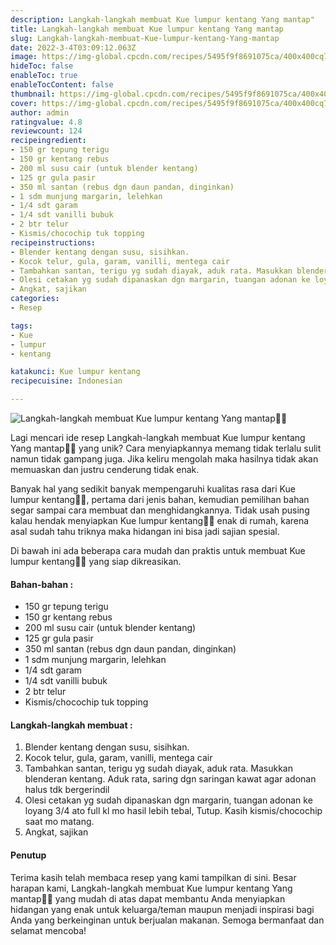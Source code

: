```yaml
---
description: Langkah-langkah membuat Kue lumpur kentang Yang mantap"
title: Langkah-langkah membuat Kue lumpur kentang Yang mantap
slug: Langkah-langkah-membuat-Kue-lumpur-kentang-Yang-mantap
date: 2022-3-4T03:09:12.063Z
image: https://img-global.cpcdn.com/recipes/5495f9f8691075ca/400x400cq70/photo.jpg
hideToc: false
enableToc: true
enableTocContent: false
thumbnail: https://img-global.cpcdn.com/recipes/5495f9f8691075ca/400x400cq70/photo.jpg
cover: https://img-global.cpcdn.com/recipes/5495f9f8691075ca/400x400cq70/photo.jpg
author: admin
ratingvalue: 4.8
reviewcount: 124
recipeingredient:
- 150 gr tepung terigu
- 150 gr kentang rebus
- 200 ml susu cair (untuk blender kentang)
- 125 gr gula pasir
- 350 ml santan (rebus dgn daun pandan, dinginkan)
- 1 sdm munjung margarin, lelehkan
- 1/4 sdt garam
- 1/4 sdt vanilli bubuk
- 2 btr telur
- Kismis/chocochip tuk topping
recipeinstructions:
- Blender kentang dengan susu, sisihkan.
- Kocok telur, gula, garam, vanilli, mentega cair
- Tambahkan santan, terigu yg sudah diayak, aduk rata. Masukkan blenderan kentang. Aduk rata, saring dgn saringan kawat agar adonan halus tdk bergerindil
- Olesi cetakan yg sudah dipanaskan dgn margarin, tuangan adonan ke loyang 3/4 ato full kl mo hasil lebih tebal, Tutup. Kasih kismis/chocochip saat mo matang.
- Angkat, sajikan
categories:
- Resep

tags:
- Kue
- lumpur
- kentang

katakunci: Kue lumpur kentang
recipecuisine: Indonesian

---
```


![Langkah-langkah membuat Kue lumpur kentang Yang mantap👩‍🍳](https://img-global.cpcdn.com/recipes/5495f9f8691075ca/400x400cq70/photo.jpg)

Lagi mencari ide resep Langkah-langkah membuat Kue lumpur kentang Yang mantap👩‍🍳 yang unik? Cara menyiapkannya memang tidak terlalu sulit namun tidak gampang juga. Jika keliru mengolah maka hasilnya tidak akan memuaskan dan justru cenderung tidak enak.

Banyak hal yang sedikit banyak mempengaruhi kualitas rasa dari Kue lumpur kentang👩‍🍳, pertama dari jenis bahan, kemudian pemilihan bahan segar sampai cara membuat dan menghidangkannya. Tidak usah pusing kalau hendak menyiapkan Kue lumpur kentang👩‍🍳 enak di rumah, karena asal sudah tahu triknya maka hidangan ini bisa jadi sajian spesial.

Di bawah ini ada beberapa cara mudah dan praktis untuk membuat Kue lumpur kentang👩‍🍳 yang siap dikreasikan.

<!--inarticleads1-->

#### Bahan-bahan :

- 150 gr tepung terigu
- 150 gr kentang rebus
- 200 ml susu cair (untuk blender kentang)
- 125 gr gula pasir
- 350 ml santan (rebus dgn daun pandan, dinginkan)
- 1 sdm munjung margarin, lelehkan
- 1/4 sdt garam
- 1/4 sdt vanilli bubuk
- 2 btr telur
- Kismis/chocochip tuk topping

<!--inarticleads2-->

#### Langkah-langkah membuat :

1. Blender kentang dengan susu, sisihkan.
1. Kocok telur, gula, garam, vanilli, mentega cair
1. Tambahkan santan, terigu yg sudah diayak, aduk rata. Masukkan blenderan kentang. Aduk rata, saring dgn saringan kawat agar adonan halus tdk bergerindil
1. Olesi cetakan yg sudah dipanaskan dgn margarin, tuangan adonan ke loyang 3/4 ato full kl mo hasil lebih tebal, Tutup. Kasih kismis/chocochip saat mo matang.
1. Angkat, sajikan

#### Penutup

Terima kasih telah membaca resep yang kami tampilkan di sini. Besar harapan kami, Langkah-langkah membuat Kue lumpur kentang Yang mantap👩‍🍳 yang mudah di atas dapat membantu Anda menyiapkan hidangan yang enak untuk keluarga/teman maupun menjadi inspirasi bagi Anda yang berkeinginan untuk berjualan makanan. Semoga bermanfaat dan selamat mencoba!